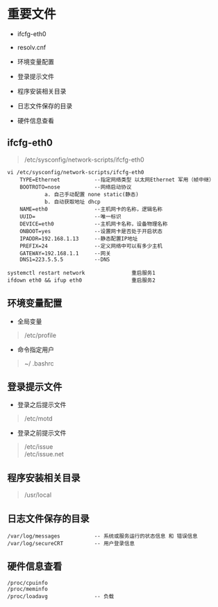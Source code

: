 
# 重要文件

* ifcfg-eth0

* resolv.cnf

* 环境变量配置

* 登录提示文件

* 程序安装相关目录

* 日志文件保存的目录

* 硬件信息查看

## ifcfg-eth0
> /etc/sysconfig/network-scripts/ifcfg-eth0

```shell 
vi /etc/sysconfig/network-scripts/ifcfg-eth0
    TYPE=Ethernet           --指定网络类型 以太网Ethernet 军用（帧中继）
    BOOTROTO=nose           --网络启动协议
            a. 自己手动配置 none static(静态)
            b. 自动获取地址 dhcp
    NAME=eth0               --主机网卡的名称，逻辑名称
    UUID=                   --唯一标识
    DEVICE=eth0             --主机网卡名称，设备物理名称
    ONBOOT=yes              --设置网卡是否处于开启状态
    IPADDR=192.168.1.13     --静态配置IP地址
    PREFIX=24               --定义网络中可以有多少主机
    GATEWAY=192.168.1.1     --网关
    DNS1=223.5.5.5          --DNS
    
systemctl restart network               重启服务1
ifdown eth0 && ifup eth0                重启服务2
```


## 环境变量配置
* 全局变量
> /etc/profile
   
* 命令指定用户               
> ~/ .bashrc                   

## 登录提示文件

* 登录之后提示文件
> /etc/motd

* 登录之前提示文件
> /etc/issue  
> /etc/issue.net 

## 程序安装相关目录
> /usr/local

## 日志文件保存的目录
```shell 
/var/log/messages           -- 系统或服务运行的状态信息 和 错误信息
/var/log/secureCRT          -- 用户登录信息
```

## 硬件信息查看
```shell 
/proc/cpuinfo
/proc/meminfo
/proc/loadavg               -- 负载
```



